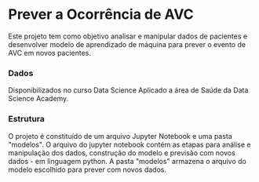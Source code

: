# Prever a Ocorrência de AVC
Este projeto tem como objetivo analisar e manipular dados de pacientes e desenvolver modelo de aprendizado de máquina para prever o evento de AVC em novos pacientes.

### Dados
Disponibilizados no curso Data Science Aplicado a área de Saúde da Data Science Academy.


### Estrutura
O projeto é constituído de um arquivo Jupyter Notebook e uma pasta "modelos". O arquivo do jupyter notebook contém as etapas para análise e manipulação dos dados, construção do modelo e previsão com novos dados - em linguagem python. A pasta "modelos" armazena o arquivo do modelo escolhido para prever com novos dados.
